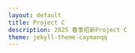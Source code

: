 ```yaml
---
layout: default
title: Project C
description: 2025 春季招新Project C
theme: jekyll-theme-caymanqq
---
```



